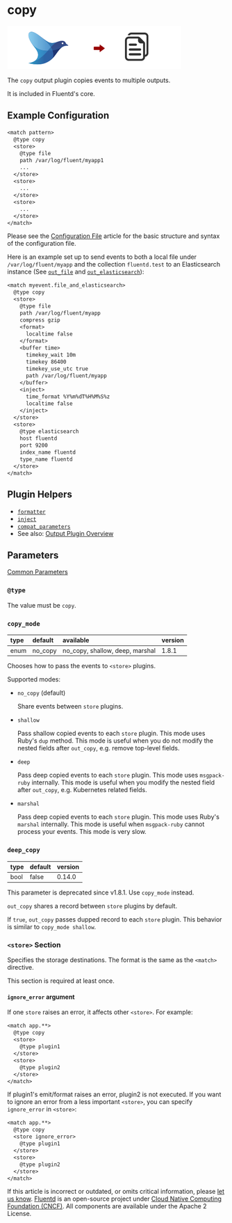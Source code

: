 # copy

![](../.gitbook/assets/copy.png)

The `copy` output plugin copies events to multiple outputs.

It is included in Fluentd's core.

## Example Configuration

```text
<match pattern>
  @type copy
  <store>
    @type file
    path /var/log/fluent/myapp1
    ...
  </store>
  <store>
    ...
  </store>
  <store>
    ...
  </store>
</match>
```

Please see the [Configuration File](../configuration/config-file.md) article for the basic structure and syntax of the configuration file.

Here is an example set up to send events to both a local file under `/var/log/fluent/myapp` and the collection `fluentd.test` to an Elasticsearch instance \(See [`out_file`](file.md) and [`out_elasticsearch`](elasticsearch.md)\):

```text
<match myevent.file_and_elasticsearch>
  @type copy
  <store>
    @type file
    path /var/log/fluent/myapp
    compress gzip
    <format>
      localtime false
    </format>
    <buffer time>
      timekey_wait 10m
      timekey 86400
      timekey_use_utc true
      path /var/log/fluent/myapp
    </buffer>
    <inject>
      time_format %Y%m%dT%H%M%S%z
      localtime false
    </inject>
  </store>
  <store>
    @type elasticsearch
    host fluentd
    port 9200
    index_name fluentd
    type_name fluentd
  </store>
</match>
```

## Plugin Helpers

* [`formatter`](../plugin-helper-overview/api-plugin-helper-formatter.md)
* [`inject`](../plugin-helper-overview/api-plugin-helper-inject.md)
* [`compat_parameters`](../plugin-helper-overview/api-plugin-helper-compat_parameters.md)
* See also: [Output Plugin Overview](./)

## Parameters

[Common Parameters](../configuration/plugin-common-parameters.md)

### `@type`

The value must be `copy`.

### `copy_mode`

| type | default | available | version |
| :--- | :--- | :--- | :--- |
| enum | no\_copy | no\_copy, shallow, deep, marshal | 1.8.1 |

Chooses how to pass the events to `<store>` plugins.

Supported modes:

* `no_copy` \(default\)

  Share events between `store` plugins.

* `shallow`

  Pass shallow copied events to each `store` plugin. This mode uses Ruby's `dup` method. This mode is useful when you do not modify the nested fields after `out_copy`, e.g. remove top-level fields.

* `deep`

  Pass deep copied events to each `store` plugin. This mode uses `msgpack-ruby` internally. This mode is useful when you modify the nested field after `out_copy`, e.g. Kubernetes related fields.

* `marshal`

  Pass deep copied events to each `store` plugin. This mode uses Ruby's `marshal` internally. This mode is useful when `msgpack-ruby` cannot process your events. This mode is very slow.

### `deep_copy`

| type | default | version |
| :--- | :--- | :--- |
| bool | false | 0.14.0 |

This parameter is deprecated since v1.8.1. Use `copy_mode` instead.

`out_copy` shares a record between `store` plugins by default.

If `true`, `out_copy` passes dupped record to each `store` plugin. This behavior is similar to `copy_mode shallow`.

### `<store>` Section

Specifies the storage destinations. The format is the same as the `<match>` directive.

This section is required at least once.

#### `ignore_error` argument

If one `store` raises an error, it affects other `<store>`. For example:

```text
<match app.**>
  @type copy
  <store>
    @type plugin1
  </store>
  <store>
    @type plugin2
  </store>
</match>
```

If plugin1's emit/format raises an error, plugin2 is not executed. If you want to ignore an error from a less important `<store>`, you can specify `ignore_error` in `<store>`:

```text
<match app.**>
  @type copy
  <store ignore_error>
    @type plugin1
  </store>
  <store>
    @type plugin2
  </store>
</match>
```

If this article is incorrect or outdated, or omits critical information, please [let us know](https://github.com/fluent/fluentd-docs-gitbook/issues?state=open). [Fluentd](http://www.fluentd.org/) is an open-source project under [Cloud Native Computing Foundation \(CNCF\)](https://cncf.io/). All components are available under the Apache 2 License.

